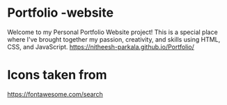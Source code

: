 # Portfolio -website
Welcome to my Personal Portfolio Website project! 
This is a special place where I've brought together my passion, creativity, and skills using HTML, CSS, and JavaScript.
https://nitheesh-parkala.github.io/Portfolio/

# Icons taken from
https://fontawesome.com/search
